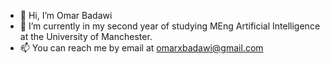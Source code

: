 - 👋 Hi, I’m Omar Badawi
- 🌱 I’m currently in my second year of studying MEng Artificial Intelligence at the University of Manchester. 
- 📫 You can reach me by email at omarxbadawi@gmail.com

<!---
omarxbadawi/omarxbadawi is a ✨ special ✨ repository because its `README.md` (this file) appears on your GitHub profile.
You can click the Preview link to take a look at your changes.
--->
